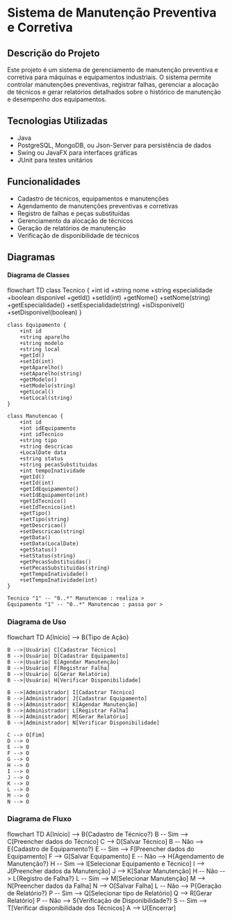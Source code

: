 # Sistema de Manutenção Preventiva e Corretiva

## Descrição do Projeto

Este projeto é um sistema de gerenciamento de manutenção preventiva e corretiva para máquinas e equipamentos industriais. O sistema permite controlar manutenções preventivas, registrar falhas, gerenciar a alocação de técnicos e gerar relatórios detalhados sobre o histórico de manutenção e desempenho dos equipamentos.

## Tecnologias Utilizadas

- Java
- PostgreSQL, MongoDB, ou Json-Server para persistência de dados
- Swing ou JavaFX para interfaces gráficas
- JUnit para testes unitários

## Funcionalidades

- Cadastro de técnicos, equipamentos e manutenções
- Agendamento de manutenções preventivas e corretivas
- Registro de falhas e peças substituídas
- Gerenciamento da alocação de técnicos
- Geração de relatórios de manutenção
- Verificação de disponibilidade de técnicos

## Diagramas

#### Diagrama de Classes

flowchart TD
    class Tecnico {
        +int id
        +string nome
        +string especialidade
        +boolean disponivel
        +getId()
        +setId(int)
        +getNome()
        +setNome(string)
        +getEspecialidade()
        +setEspecialidade(string)
        +isDisponivel()
        +setDisponivel(boolean)
    }

    class Equipamento {
        +int id
        +string aparelho
        +string modelo
        +string local
        +getId()
        +setId(int)
        +getAparelho()
        +setAparelho(string)
        +getModelo()
        +setModelo(string)
        +getLocal()
        +setLocal(string)
    }

    class Manutencao {
        +int id
        +int idEquipamento
        +int idTecnico
        +string tipo
        +string descricao
        +LocalDate data
        +string status
        +string pecasSubstituidas
        +int tempoInatividade
        +getId()
        +setId(int)
        +getIdEquipamento()
        +setIdEquipamento(int)
        +getIdTecnico()
        +setIdTecnico(int)
        +getTipo()
        +setTipo(string)
        +getDescricao()
        +setDescricao(string)
        +getData()
        +setData(LocalDate)
        +getStatus()
        +setStatus(string)
        +getPecasSubstituidas()
        +setPecasSubstituidas(string)
        +getTempoInatividade()
        +setTempoInatividade(int)
    }

    Tecnico "1" -- "0..*" Manutencao : realiza >
    Equipamento "1" -- "0..*" Manutencao : passa por >

### Diagrama de Uso

flowchart TD
    A[Início] --> B{Tipo de Ação}

    B -->|Usuário| C[Cadastrar Técnico]
    B -->|Usuário| D[Cadastrar Equipamento]
    B -->|Usuário| E[Agendar Manutenção]
    B -->|Usuário| F[Registrar Falha]
    B -->|Usuário| G[Gerar Relatório]
    B -->|Usuário| H[Verificar Disponibilidade]

    B -->|Administrador| I[Cadastrar Técnico]
    B -->|Administrador| J[Cadastrar Equipamento]
    B -->|Administrador| K[Agendar Manutenção]
    B -->|Administrador| L[Registrar Falha]
    B -->|Administrador| M[Gerar Relatório]
    B -->|Administrador| N[Verificar Disponibilidade]

    C --> O[Fim]
    D --> O
    E --> O
    F --> O
    G --> O
    H --> O
    I --> O
    J --> O
    K --> O
    L --> O
    M --> O
    N --> O

### Diagrama de Fluxo

flowchart TD
    A[Início] --> B{Cadastro de Técnico?}
    B -- Sim --> C[Preencher dados do Técnico]
    C --> D[Salvar Técnico]
    B -- Não --> E{Cadastro de Equipamento?}
    E -- Sim --> F[Preencher dados do Equipamento]
    F --> G[Salvar Equipamento]
    E -- Não --> H{Agendamento de Manutenção?}
    H -- Sim --> I[Selecionar Equipamento e Técnico]
    I --> J[Preencher dados da Manutenção]
    J --> K[Salvar Manutenção]
    H -- Não --> L{Registro de Falha?}
    L -- Sim --> M[Selecionar Manutenção]
    M --> N[Preencher dados da Falha]
    N --> O[Salvar Falha]
    L -- Não --> P{Geração de Relatório?}
    P -- Sim --> Q[Selecionar tipo de Relatório]
    Q --> R[Gerar Relatório]
    P -- Não --> S{Verificação de Disponibilidade?}
    S -- Sim --> T[Verificar disponibilidade dos Técnicos]
    A --> U[Encerrar]


